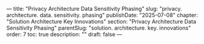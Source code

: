 — title: "Privacy Architecture Data Sensitivity Phasing"
slug: "privacy. architecture. data. sensitivity. phasing" publishDate: "2025-07-08"
chapter: "Solution Architecture Key Innovations" section: "Privacy Architecture Data Sensitivity Phasing"
parentSlug: "solution. architecture. key. innovations" order: 7
toc: true description: ""
draft: false
—

